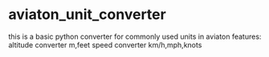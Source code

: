 # aviaton_unit_converter
this is a basic python converter for commonly used units in aviaton
features:
  altitude converter m,feet
  speed converter km/h,mph,knots
